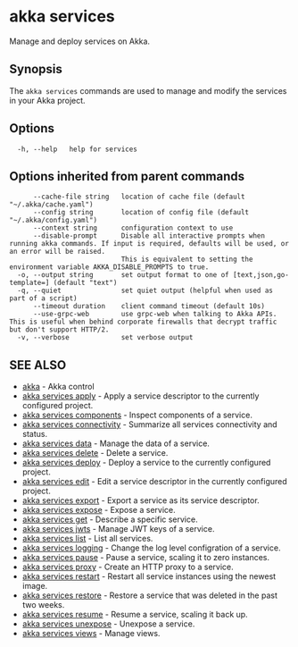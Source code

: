 # akka services

Manage and deploy services on Akka.

## Synopsis

The `akka services` commands are used to manage and modify the services in your Akka project.

## Options

```
  -h, --help   help for services
```

## Options inherited from parent commands

```
      --cache-file string   location of cache file (default "~/.akka/cache.yaml")
      --config string       location of config file (default "~/.akka/config.yaml")
      --context string      configuration context to use
      --disable-prompt      Disable all interactive prompts when running akka commands. If input is required, defaults will be used, or an error will be raised.
                            This is equivalent to setting the environment variable AKKA_DISABLE_PROMPTS to true.
  -o, --output string       set output format to one of [text,json,go-template=] (default "text")
  -q, --quiet               set quiet output (helpful when used as part of a script)
      --timeout duration    client command timeout (default 10s)
      --use-grpc-web        use grpc-web when talking to Akka APIs. This is useful when behind corporate firewalls that decrypt traffic but don't support HTTP/2.
  -v, --verbose             set verbose output
```

## SEE ALSO

* [akka](akka.html)	 - Akka control
* [akka services apply](akka_services_apply.html)	 - Apply a service descriptor to the currently configured project.
* [akka services components](akka_services_components.html)	 - Inspect components of a service.
* [akka services connectivity](akka_services_connectivity.html)	 - Summarize all services connectivity and status.
* [akka services data](akka_services_data.html)	 - Manage the data of a service.
* [akka services delete](akka_services_delete.html)	 - Delete a service.
* [akka services deploy](akka_services_deploy.html)	 - Deploy a service to the currently configured project.
* [akka services edit](akka_services_edit.html)	 - Edit a service descriptor in the currently configured project.
* [akka services export](akka_services_export.html)	 - Export a service as its service descriptor.
* [akka services expose](akka_services_expose.html)	 - Expose a service.
* [akka services get](akka_services_get.html)	 - Describe a specific service.
* [akka services jwts](akka_services_jwts.html)	 - Manage JWT keys of a service.
* [akka services list](akka_services_list.html)	 - List all services.
* [akka services logging](akka_services_logging.html)	 - Change the log level configration of a service.
* [akka services pause](akka_services_pause.html)	 - Pause a service, scaling it to zero instances.
* [akka services proxy](akka_services_proxy.html)	 - Create an HTTP proxy to a service.
* [akka services restart](akka_services_restart.html)	 - Restart all service instances using the newest image.
* [akka services restore](akka_services_restore.html)	 - Restore a service that was deleted in the past two weeks.
* [akka services resume](akka_services_resume.html)	 - Resume a service, scaling it back up.
* [akka services unexpose](akka_services_unexpose.html)	 - Unexpose a service.
* [akka services views](akka_services_views.html)	 - Manage views.

